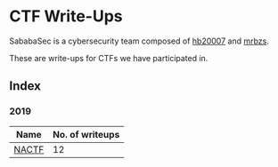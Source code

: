 # CTF Write-Ups
SababaSec is a cybersecurity team composed of [hb20007](https://github.com/hb20007) and [mrbzs](https://github.com/Mrbzs).

These are write-ups for CTFs we have participated in.

## Index

### 2019

| Name                   | No. of writeups |
|------------------------|-----------------|
| [NACTF](2019/NACTF)    |        12       |
